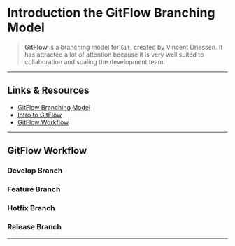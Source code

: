 # Introduction the GitFlow Branching Model

> **GitFlow** is a branching model for `Git`, created by Vincent Driessen. It has attracted a lot of attention because it is very well suited to collaboration and scaling the development team.

---

## Links & Resources

- [GitFlow Branching Model](https://nvie.com/posts/a-successful-git-branching-model/)
- [Intro to GitFlow](https://datasift.github.io/gitflow/IntroducingGitFlow.html)
- [GitFlow Workflow](https://www.atlassian.com/git/tutorials/comparing-workflows/gitflow-workflow)

---

## GitFlow Workflow

### Develop Branch

### Feature Branch

### Hotfix Branch

### Release Branch

---
